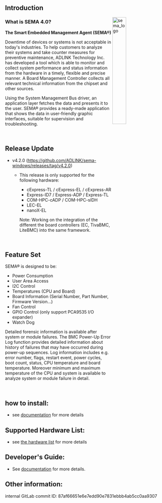 ## Introduction



<img src="https://cdn.adlinktech.com/webupd/en/Upload/ProductNews/logo_sema.png" alt="sema_logo" width="30%" align="right"  />

### What is SEMA 4.0?

**The Smart Embedded Management Agent (SEMA®)** 

Downtime of devices or systems is not acceptable in today's industries. To help customers to analyze their 
systems and take counter measures for preventive maintenance, ADLINK Technology Inc. has developed a tool which is able to monitor and collect system performance and status information from the hardware in a timely, flexible and precise manner. A Board Management Controller collects all relevant technical information from the chipset and other sources.

Using the System Management Bus driver, an application layer fetches the data and presents it to the user. 
SEMA® provides a ready-made application that shows the data in user-friendly graphic interfaces, suitable 
for supervision and troubleshooting.


<br>

Release Update
--------------

* v4.2.0 (https://github.com/ADLINK/sema-windows/releases/tag/v4.2.0)
  * This release is only supported for the following hardware:
    - cExpress-TL / cExpress-EL / cExpress-AR
    - Express-ID7 / Express-ADP / Express-TL
    - COM-HPC-cADP / COM-HPC-sIDH
    - LEC-EL
    - nanoX-EL

    Note: Working on the integration of the different the board controllers (EC, TivaBMC, LiteBMC) into the same framework.

 


<br>


Feature Set
----------

SEMA® is designed to be:

* Power Consumption
* User Area Access
* I2C Control 
* Temperatures (CPU and Board)
* Board Information (Serial Number, Part Number, Firmware Version...)
* Fan Control
* GPIO Control (only support PCA9535 I/O expander)
* Watch Dog  


Detailed forensic information is available after system or module failures. The BMC Power-Up Error Log function provides detailed information about history of failures that may have occurred during power-up sequences. Log information includes e.g. error number, flags, restart event, power cycles, boot count, status, CPU temperature and board temperature. Moreover minimum and maximum temperature of the CPU and system is available to analyze system or module failure in detail.


<br>

## how to install:
* see [documentation](https://adlinktech.github.io/sema-doc/#/source/HowToInstallSEMA?id=windows-10-64bit) for more details


## Supported Hardware List:
* see [the hardware list](https://adlinktech.github.io/sema-doc/#/source/SupportedHardware) for more details


## Developer's Guide: 
* See [documentation](https://adlinktech.github.io/sema-doc/#/source/DeveloperGuide) for more details.


## Other information:
internal GitLab commit ID: 87af66651e6e7edd90e7831ebbb4ab5cc0aa9307

   
